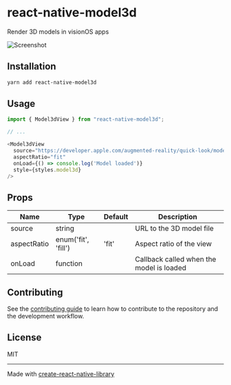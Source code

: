 # react-native-model3d

Render 3D models in visionOS apps

![Screenshot](https://github.com/okwasniewski/react-native-model3d/assets/52801365/bf5d7800-2884-4b78-8f76-7b96b8fab080)

## Installation

```sh
yarn add react-native-model3d
```

## Usage

```js
import { Model3dView } from "react-native-model3d";

// ...

<Model3dView
  source="https://developer.apple.com/augmented-reality/quick-look/models/stratocaster/fender_stratocaster.usdz"
  aspectRatio="fit"
  onLoad={() => console.log('Model loaded')}
  style={styles.model3d}
/>
```

## Props

| Name   | Type   | Default | Description |
| ------ | ------ | ------- | ----------- |
| source | string |         | URL to the 3D model file |
| aspectRatio | enum('fit', 'fill') | 'fit' | Aspect ratio of the view |
| onLoad | function | | Callback called when the model is loaded |


## Contributing

See the [contributing guide](CONTRIBUTING.md) to learn how to contribute to the repository and the development workflow.

## License

MIT

---

Made with [create-react-native-library](https://github.com/callstack/react-native-builder-bob)
